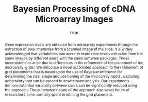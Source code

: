 ---
abstract: "Gene expression levels are obtained from microarray experiments through
  the extraction of pixel intensities from a scanned image of the slide. It is widely
  acknowledged that variabilities can occur in expression levels extracted from the
  same images by different users with the same software packages. These inconsistencies
  arise due to differences in the refinement of the placement of the microarray \u2019grids\u2019.
  We introduce a novel automated approach to the refinement of grid placements that
  is based upon the use of Bayesian inference for determining the size, shape and
  positioning of the microarray \u2019spots\u2019, capturing uncertainty that can
  be passed to downstream analysis. Our experiments demonstrate that variability between
  users can be significantly reduced using the approach. The automated nature of the
  approach also saves hours of researchers\u2019 time normally spent in refining the
  grid placement."
author:
- family: Lawrence
  given: Neil D.
  gscholar: r3SJcvoAAAAJ
  institute: University of Sheffield
  twitter: lawrennd
  url: http://inverseprobability.com
categories:
- Lawrence-sussex03
day: '20'
errata: []
extras: []
key: Lawrence-sussex03
layout: talk
month: 6
published: 2003-06-20
section: pre
title: Bayesian Processing of <span>cDNA</span> Microarray Images
venue: The University of Sussex, Department of Cognitive Science, Bioinformatics and
  Vision Seminars
year: '2003'
---